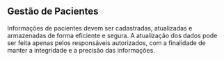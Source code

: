 ## Gestão de Pacientes ##

Informações de pacientes devem ser cadastradas, atualizadas e armazenadas
de forma eficiente e segura. A atualização dos dados pode ser feita apenas pelos
responsáveis autorizados, com a finalidade de manter a integridade e a precisão das
informações.
